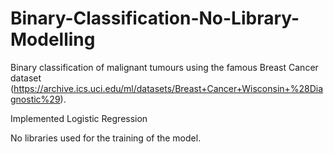 # Binary-Classification-No-Library-Modelling

Binary classification of malignant tumours using the famous Breast Cancer dataset (https://archive.ics.uci.edu/ml/datasets/Breast+Cancer+Wisconsin+%28Diagnostic%29).

Implemented Logistic Regression

No libraries used for the training of the model.
